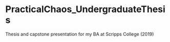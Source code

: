 # PracticalChaos_UndergraduateThesis
 Thesis and capstone presentation for my BA at Scripps College (2019)
